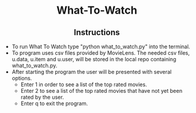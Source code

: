 # <div align="center"> What-To-Watch
## <div align="center"> Instructions

* To run What To Watch type "python what_to_watch.py" into the terminal.
* To program uses csv files provided by MovieLens. The needed csv files, u.data, u.item and u.user, will be stored in the local repo containing what_to_watch.py.
* After starting the program the user will be presented with several options.
   * Enter 1 in order to see a list of the top rated movies.
   * Enter 2 to see a list of the top rated movies that have not yet been rated by the user.
   * Enter q to exit the program.
